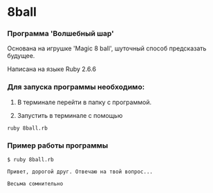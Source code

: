 # 8ball

### Программа 'Волшебный шар'

Основана на игрушке 'Magic 8 ball', шуточный способ предсказать будущее.

Написана на языке Ruby 2.6.6

### Для запуска программы необходимо:

1. В терминале перейти в папку с программой.

2. Запустить в терминале с помощью
``` 
ruby 8ball.rb
```

### Пример работы программы

```console
$ ruby 8ball.rb

Привет, дорогой друг. Отвечаю на твой вопрос...

Весьма сомнительно
```


